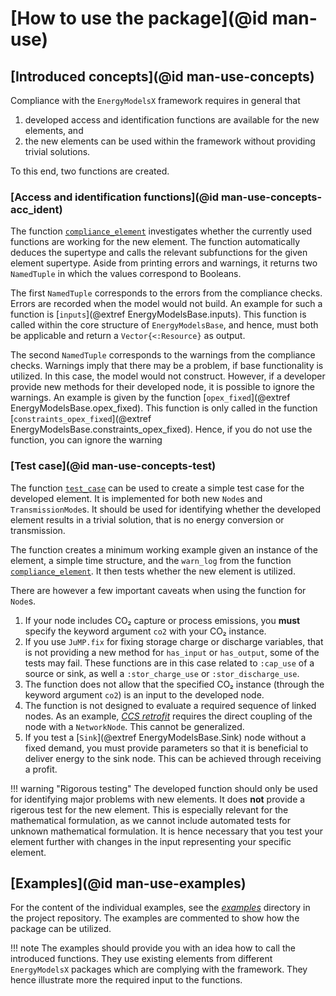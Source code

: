 # [How to use the package](@id man-use)

## [Introduced concepts](@id man-use-concepts)

Compliance with the `EnergyModelsX` framework requires in general that

1. developed access and identification functions are available for the new elements, and
2. the new elements can be used within the framework without providing trivial solutions.

To this end, two functions are created.

### [Access and identification functions](@id man-use-concepts-acc_ident)

The function [`compliance_element`](@ref) investigates whether the currently used functions are working for the new element.
The function automatically deduces the supertype and calls the relevant subfunctions for the given element supertype.
Aside from printing errors and warnings, it returns two `NamedTuple` in which the values correspond to Booleans.

The first `NamedTuple` corresponds to the errors from the compliance checks.
Errors are recorded when the model would not build.
An example for such a function is [`inputs`](@extref EnergyModelsBase.inputs).
This function is called within the core structure of `EnergyModelsBase`, and hence, must both be applicable and return a `Vector{<:Resource}` as output.

The second `NamedTuple` corresponds to the warnings from the compliance checks.
Warnings imply that there may be a problem, if base functionality is utilized.
In this case, the model would not construct.
However, if a developer provide new methods for their developed node, it is possible to ignore the warnings.
An example is given by the function [`opex_fixed`](@extref EnergyModelsBase.opex_fixed).
This function is only called in the function [`constraints_opex_fixed`](@extref EnergyModelsBase.constraints_opex_fixed).
Hence, if you do not use the function, you can ignore the warning

### [Test case](@id man-use-concepts-test)

The function [`test_case`](@ref) can be used to create a simple test case for the developed element.
It is implemented for both new `Node`s and `TransmissionMode`s.
It should be used for identifying whether the developed element results in a trivial solution, that is no energy conversion or transmission.

The function creates a minimum working example given an instance of the element, a simple time structure, and the `warn_log` from the function [`compliance_element`](@ref).
It then tests whether the new element is utilized.

There are however a few important caveats when using the function for `Node`s.

1. If your node includes CO₂ capture or process emissions, you **must** specify the keyword argument `co2` with your CO₂ instance.
2. If you use `JuMP.fix` for fixing storage charge or discharge variables, that is not providing a new method for `has_input` or `has_output`, some of the tests may fail.
   These functions are in this case related to `:cap_use` of a source or sink, as well a `:stor_charge_use` or `:stor_discharge_use`.
3. The function does not allow that the specified CO₂ instance (through the keyword argument `co2`) is an input to the developed node.
4. The function is not designed to evaluate a required sequence of linked nodes.
   As an example, *[CCS retrofit](https://energymodelsx.github.io/EnergyModelsCO2.jl/stable/nodes/retrofit/)* requires the direct coupling of the node with a `NetworkNode`.
   This cannot be generalized.
5. If you test a [`Sink`](@extref EnergyModelsBase.Sink) node without a fixed demand, you must provide parameters so that it is beneficial to deliver energy to the sink node.
   This can be achieved through receiving a profit.

!!! warning "Rigorous testing"
    The developed function should only be used for identifying major problems with new elements.
    It does **not** provide a rigerous test for the new element.
    This is especially relevant for the mathematical formulation, as we cannot include automated tests for unknown mathematical formulation.
    It is hence necessary that you test your element further with changes in the input representing your specific element.

## [Examples](@id man-use-examples)

For the content of the individual examples, see the *[examples](https://github.com/EnergyModelsX/EnergyModelsCompliance.jl/tree/main/examples)* directory in the project repository.
The examples are commented to show how the package can be utilized.

!!! note
    The examples should provide you with an idea how to call the introduced functions.
    They use existing elements from different `EnergyModelsX` packages which are complying with the framework.
    They hence illustrate more the required input to the functions.
